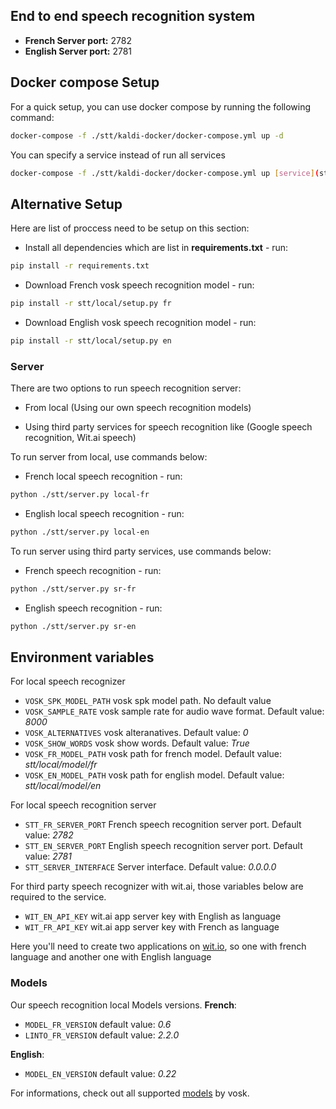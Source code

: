 ## End to end speech recognition system

- **French Server port:** 2782
- **English Server port:** 2781

## Docker compose Setup

For a quick setup, you can use docker compose by running the following command:

```bash
docker-compose -f ./stt/kaldi-docker/docker-compose.yml up -d
```

You can specify a service instead of run all services

```bash
docker-compose -f ./stt/kaldi-docker/docker-compose.yml up [service](stt-en_us | stt-fr_fr) -d
```

## Alternative Setup

Here are list of proccess need to be setup on this section:

- Install all dependencies which are list in **requirements.txt** - run:

```bash
pip install -r requirements.txt
```

- Download French vosk speech recognition model - run:

```bash
pip install -r stt/local/setup.py fr
```

- Download English vosk speech recognition model - run:

```bash
pip install -r stt/local/setup.py en
```

### Server

There are two options to run speech recognition server:

- From local (Using our own speech recognition models)

- Using third party services for speech recognition like (Google speech recognition, Wit.ai speech)

To run server from local, use commands below:

- French local speech recognition - run:

```bash
python ./stt/server.py local-fr
```

- English local speech recognition - run:

```bash
python ./stt/server.py local-en
```

To run server using third party services, use commands below:

- French speech recognition - run:

```bash
python ./stt/server.py sr-fr
```

- English speech recognition - run:

```bash
python ./stt/server.py sr-en
```

## Environment variables

For local speech recognizer

- `VOSK_SPK_MODEL_PATH` vosk spk model path. No default value
- `VOSK_SAMPLE_RATE` vosk sample rate for audio wave format. Default value: _8000_
- `VOSK_ALTERNATIVES` vosk alteranatives. Default value: _0_
- `VOSK_SHOW_WORDS` vosk show words. Default value: _True_
- `VOSK_FR_MODEL_PATH` vosk path for french model. Default value: _stt/local/model/fr_
- `VOSK_EN_MODEL_PATH` vosk path for english model. Default value: _stt/local/model/en_

For local speech recognition server

- `STT_FR_SERVER_PORT` French speech recognition server port. Default value: _2782_
- `STT_EN_SERVER_PORT` English speech recognition server port. Default value: _2781_
- `STT_SERVER_INTERFACE` Server interface. Default value: _0.0.0.0_

For third party speech recognizer with wit.ai, those variables below are required to the service.

- `WIT_EN_API_KEY` wit.ai app server key with English as language
- `WIT_FR_API_KEY` wit.ai app server key with French as language

Here you'll need to create two applications on [wit.io](), so one with french language and another one with English language

### Models

Our speech recognition local Models versions.
**French**:

- `MODEL_FR_VERSION` default value: _0.6_
- `LINTO_FR_VERSION` default value: _2.2.0_

**English**:

- `MODEL_EN_VERSION` default value: _0.22_


For informations, check out all supported [models](https://alphacephei.com/vosk/models) by vosk.
